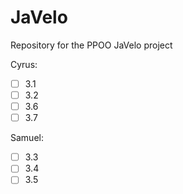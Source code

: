 # JaVelo
Repository for the PPOO JaVelo project


Cyrus:
-[ ] 3.1
-[ ] 3.2
-[ ] 3.6
-[ ] 3.7

Samuel:
-[ ] 3.3
-[ ] 3.4
-[ ] 3.5